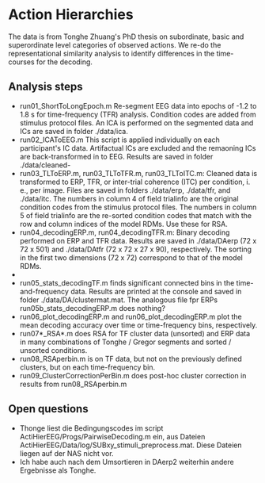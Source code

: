 # Action Hierarchies
The data is from Tonghe Zhuang's PhD thesis on subordinate, basic and superordinate level categories of observed actions. We re-do the representational similarity analysis to identify differences in the time-courses for the decoding.

## Analysis steps
- run01_ShortToLongEpoch.m Re-segment EEG data into epochs of -1.2 to 1.8 s for time-frequency (TFR) analysis. Condition codes are added from stimulus protocol files. An ICA is performed on the segmented data and ICs are saved in folder ./data/ica.
- run02_ICAToEEG.m This script is applied individually on each participant's IC data. Artifactual ICs are excluded and the remaoning ICs are back-transformed in to EEG. Results are saved in folder ./data/cleaned-
- run03_TLToERP.m, run03_TLToTFR.m, run03_TLToITC.m: Cleaned data is transformed to ERP, TFR, or inter-trial coherence (ITC) per condition, i. e., per image. Files are saved in folders ./data/erp, ./data/tfr, and ./data/itc. The numbers in column 4 of field trialinfo are the original condition codes from the stimulus protocol files. The numbers in column 5 of field trialinfo are the re-sorted condition codes that match with the row and column indices of the model RDMs. Use these for RSA.
- run04_decodingERP.m, run04_decodingTFR.m: Binary decoding performed on ERP and TFR data. Results are saved in ./data/DAerp (72 x 72 x 501) and ./data/DAtfr (72 x 72 x 27 x 90), respectively.  The sorting in the first two dimensions (72 x 72) correspond to that of the model RDMs.
- 
- run05_stats_decodingTF.m finds significant connected bins in the time-and-frequency data. Results are printed at the console and saved in folder ./data/DA/clustermat.mat. The analogous file fpr ERPs run05b_stats_decodingERP.m does nothing?
- run06_plot_decodingERP.m and run06_plot_decodingERP.m plot the mean decoding accuracy over time or time-frequency bins, respectively.
- run07*_RSA*.m does RSA for TF cluster data (unsorted) and ERP data in many combinations of Tonghe / Gregor segments and sorted / unsorted conditions.
- run08_RSAperbin.m is on TF data, but not on the previously defined clusters, but on each time-frequency bin.
- run09_ClusterCorrectionPerBin.m does post-hoc cluster correction in results from run08_RSAperbin.m

## Open questions
- Thonge liest die Bedingungscodes im script ActiHierEEG/Progs/PairwiseDecoding.m ein, aus Dateien ActiHierEEG/Data/log/SUBxy_stimuli_preprocess.mat. Diese Dateien liegen auf der NAS nicht vor.
- Ich habe auch nach dem Umsortieren in DAerp2 weiterhin andere Ergebnisse als Tonghe.
